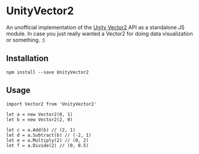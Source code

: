 # UnityVector2

An unofficial implementation of the [Unity Vector2](https://docs.unity3d.com/ScriptReference/Vector2.html) API as a standalone JS module. In case you just really wanted a Vector2 for doing data visualization or something. :)

## Installation

```
npm install --save UnityVector2
```

## Usage

```
import Vector2 from 'UnityVector2'

let a = new Vector2(0, 1)
let b = new Vector2(2, 0)

let c = a.Add(b) // (2, 1)
let d = a.Subtract(b) // (-2, 1)
let e = a.Multiply(2) // (0, 2)
let f = a.Divide(2) // (0, 0.5)
```